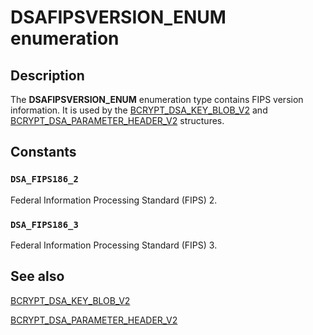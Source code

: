 # DSAFIPSVERSION_ENUM enumeration

## Description

The **DSAFIPSVERSION_ENUM** enumeration type contains FIPS version information. It is used by the [BCRYPT_DSA_KEY_BLOB_V2](https://learn.microsoft.com/windows/desktop/api/bcrypt/ns-bcrypt-bcrypt_dsa_key_blob_v2) and [BCRYPT_DSA_PARAMETER_HEADER_V2](https://learn.microsoft.com/windows/desktop/api/bcrypt/ns-bcrypt-bcrypt_dsa_parameter_header_v2) structures.

## Constants

### `DSA_FIPS186_2`

Federal Information Processing Standard (FIPS) 2.

### `DSA_FIPS186_3`

Federal Information Processing Standard (FIPS) 3.

## See also

[BCRYPT_DSA_KEY_BLOB_V2](https://learn.microsoft.com/windows/desktop/api/bcrypt/ns-bcrypt-bcrypt_dsa_key_blob_v2)

[BCRYPT_DSA_PARAMETER_HEADER_V2](https://learn.microsoft.com/windows/desktop/api/bcrypt/ns-bcrypt-bcrypt_dsa_parameter_header_v2)